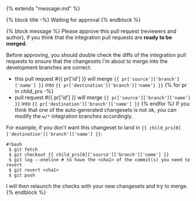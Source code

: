 {% extends "message.md" %}

{% block title -%}
Waiting for approval
{% endblock %}

{% block message %}
Please approve this pull request (reviewers and author), if you think
that the integration pull requests are **ready to be merged**.

Before approving, you should double check the diffs of the integration
pull requests to ensure that the changesets I'm about to merge into the
development branches are correct:

* this pull request #{{ pr['id'] }}
will merge `{{ pr['source']['branch']['name'] }}`
into `{{ pr['destination']['branch']['name'] }}`
{% for pr in child_prs -%}
 * pull request #{{ pr['id'] }} will merge `{{ pr['source']['branch']['name'] }}`
 into `{{ pr['destination']['branch']['name'] }}`
{% endfor %}
If you think that one of the auto-generated changesets is not ok, you can
modify the `w/*` integration branches accordingly.

For example, if you don't want this changeset to land in
`{{ child_prs[0]['destination']['branch']['name'] }}`:

```
#!bash
 $ git fetch
 $ git checkout {{ child_prs[0]['source']['branch']['name'] }}
 $ git log --oneline # to have the <sha1> of the commit(s) you need to revert
 $ git revert <sha1>
 $ git push
```
I will then relaunch the checks with your new changesets and try to merge.
{% endblock %}
